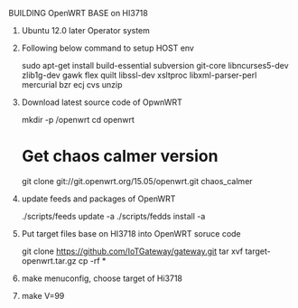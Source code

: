 BUILDING OpenWRT BASE on HI3718

1. Ubuntu 12.0 later Operator system
2. Following below command to setup HOST env

	sudo apt-get install build-essential subversion git-core libncurses5-dev zlib1g-dev gawk flex quilt libssl-dev
	xsltproc libxml-parser-perl mercurial bzr ecj cvs unzip

3. Download latest source code of OpwnWRT

	mkdir -p /openwrt
	cd openwrt
	# Get chaos calmer version
	git clone git://git.openwrt.org/15.05/openwrt.git chaos_calmer

4. update feeds and packages of OpenWRT

	./scripts/feeds update -a
	./scripts/fedds install -a

5. Put target files base on HI3718 into OpenWRT soruce code

	git clone https://github.com/IoTGateway/gateway.git
	tar xvf target-openwrt.tar.gz
	cp -rf * <directory-of-openwrt-sorucecode>

6. make menuconfig, choose target of Hi3718

7. make V=99
